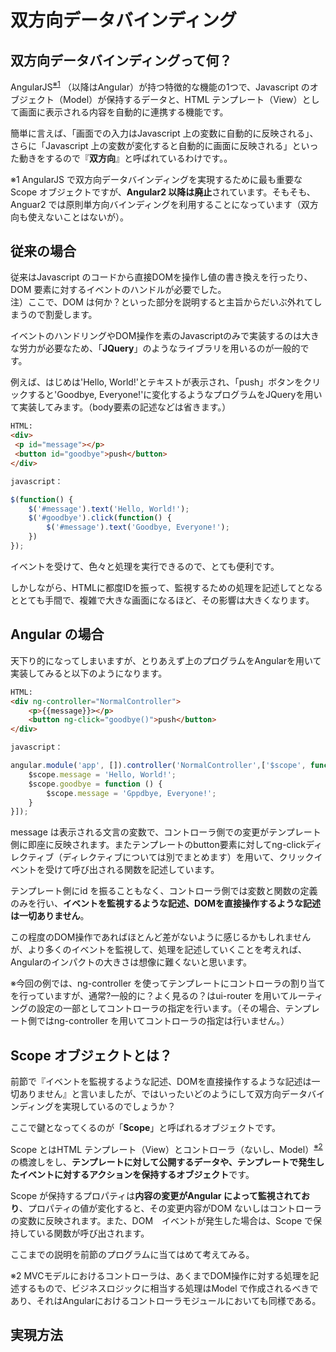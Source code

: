 # 双方向データバインディング

## 双方向データバインディングって何？

AngularJS<sup>[※1](#ref1)</sup> （以降はAngular）が持つ特徴的な機能の1つで、Javascript のオブジェクト（Model）が保持するデータと、HTML テンプレート（View）として画面に表示される内容を自動的に連携する機能です。

簡単に言えば、「画面での入力はJavascript 上の変数に自動的に反映される」、さらに「Javascript 上の変数が変化すると自動的に画面に反映される」といった動きをするので『**双方向**』と呼ばれているわけです。。

<a name="ref1"></a>※1 AngularJS で双方向データバインディングを実現するために最も重要なScope オブジェクトですが、**Angular2 以降は廃止**されています。そもそも、Anguar2 では原則単方向バインディングを利用することになっています（双方向も使えないことはないが）。

## 従来の場合

従来はJavascript のコードから直接DOMを操作し値の書き換えを行ったり、DOM 要素に対するイベントのハンドルが必要でした。  
注）ここで、DOM は何か？といった部分を説明すると主旨からだいぶ外れてしまうので割愛します。

イベントのハンドリングやDOM操作を素のJavascriptのみで実装するのは大きな労力が必要なため、「**JQuery**」のようなライブラリを用いるのが一般的です。

例えば、はじめは'Hello, World!'とテキストが表示され、「push」ボタンをクリックすると'Goodbye, Everyone!'に変化するようなプログラムをJQueryを用いて実装してみます。（body要素の記述などは省きます。）

```HTML
HTML:
<div>
 <p id="message"></p>
 <button id="goodbye">push</button>
</div>
```

```javascript
javascript：

$(function() {
    $('#message').text('Hello, World!');
    $('#goodbye').click(function() {
        $('#message').text('Goodbye, Everyone!');
    })
});
```

イベントを受けて、色々と処理を実行できるので、とても便利です。

しかしながら、HTMLに都度IDを振って、監視するための処理を記述してとなるととても手間で、複雑で大きな画面になるほど、その影響は大きくなります。

## Angular の場合

天下り的になってしまいますが、とりあえず上のプログラムをAngularを用いて実装してみると以下のようになります。

```HTML
HTML:
<div ng-controller="NormalController">
    <p>{{message}}></p>
    <button ng-click="goodbye()">push</button>
</div>
```

```javascript
javascript：

angular.module('app', []).controller('NormalController',['$scope', function($scope) { // ここら辺は定型句みたいなものです
    $scope.message = 'Hello, World!';
    $scope.goodbye = function () {
        $scope.message = 'Gppdbye, Everyone!';
    }
}]);
```

message は表示される文言の変数で、コントローラ側での変更がテンプレート側に即座に反映されます。またテンプレートのbutton要素に対してng-clickディレクティブ（ディレクティブについては別でまとめます）を用いて、クリックイベントを受けて呼び出される関数を記述しています。

テンプレート側にid を振ることもなく、コントローラ側では変数と関数の定義のみを行い、**イベントを監視するような記述、DOMを直接操作するような記述は一切ありません**。

この程度のDOM操作であればほとんど差がないように感じるかもしれませんが、より多くのイベントを監視して、処理を記述していくことを考えれば、Angularのインパクトの大きさは想像に難くないと思います。

※今回の例では、ng-controller を使ってテンプレートにコントローラの割り当てを行っていますが、通常?一般的に？よく見るの？はui-router を用いてルーティングの設定の一部としてコントローラの指定を行います。（その場合、テンプレート側ではng-controller を用いてコントローラの指定は行いません。）

## Scope オブジェクトとは？

前節で『イベントを監視するような記述、DOMを直接操作するような記述は一切ありません』と言いましたが、ではいったいどのようにして双方向データバインディングを実現しているのでしょうか？

ここで鍵となってくるのが「**Scope**」と呼ばれるオブジェクトです。

Scope とはHTML テンプレート（View）とコントローラ（ないし、Model）<sup>[※2](#ref2)</sup>の橋渡しをし、**テンプレートに対して公開するデータや、テンプレートで発生したイベントに対するアクションを保持するオブジェクト**です。

Scope が保持するプロパティは**内容の変更がAngular によって監視されており**、プロパティの値が変化すると、その変更内容がDOM ないしはコントローラの変数に反映されます。また、DOM　イベントが発生した場合は、Scope で保持している関数が呼び出されます。

ここまでの説明を前節のプログラムに当てはめて考えてみる。


<a name="ref2"></a>※2 MVCモデルにおけるコントローラは、あくまでDOM操作に対する処理を記述するもので、ビジネスロジックに相当する処理はModel で作成されるべきであり、それはAngularにおけるコントローラモジュールにおいても同様である。
## 実現方法
